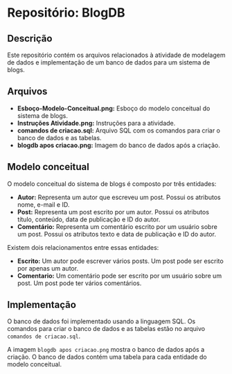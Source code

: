 # Repositório: BlogDB


## Descrição

Este repositório contém os arquivos relacionados à atividade de modelagem de dados e implementação de um banco de dados para um sistema de blogs.

## Arquivos

* **Esboço-Modelo-Conceitual.png:** Esboço do modelo conceitual do sistema de blogs.
* **Instruções Atividade.png:** Instruções para a atividade.
* **comandos de criacao.sql:** Arquivo SQL com os comandos para criar o banco de dados e as tabelas.
* **blogdb apos criacao.png:** Imagem do banco de dados após a criação.

## Modelo conceitual

O modelo conceitual do sistema de blogs é composto por três entidades:

* **Autor:** Representa um autor que escreveu um post. Possui os atributos nome, e-mail e ID.
* **Post:** Representa um post escrito por um autor. Possui os atributos título, conteúdo, data de publicação e ID do autor.
* **Comentário:** Representa um comentário escrito por um usuário sobre um post. Possui os atributos texto e data de publicação e ID do autor.

Existem dois relacionamentos entre essas entidades:

* **Escrito:** Um autor pode escrever vários posts. Um post pode ser escrito por apenas um autor.
* **Comentario:** Um comentário pode ser escrito por um usuário sobre um post. Um post pode ter vários comentários.

## Implementação

O banco de dados foi implementado usando a linguagem SQL. Os comandos para criar o banco de dados e as tabelas estão no arquivo `comandos de criacao.sql`.

A imagem `blogdb apos criacao.png` mostra o banco de dados após a criação. O banco de dados contém uma tabela para cada entidade do modelo conceitual.
